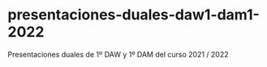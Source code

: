 # presentaciones-duales-daw1-dam1-2022
Presentaciones duales de 1º DAW y 1º DAM del curso 2021 / 2022
